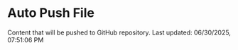 # Auto Push File

Content that will be pushed to GitHub repository.
Last updated: 06/30/2025, 07:51:06 PM